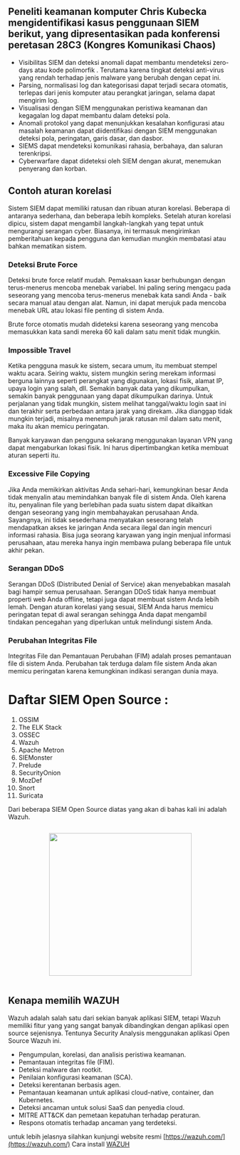 

## Peneliti keamanan komputer Chris Kubecka mengidentifikasi kasus penggunaan SIEM berikut, yang dipresentasikan pada konferensi peretasan 28C3 (Kongres Komunikasi Chaos)
- Visibilitas SIEM dan deteksi anomali dapat membantu mendeteksi zero-days atau kode polimorfik . Terutama karena tingkat deteksi anti-virus yang rendah terhadap jenis malware yang berubah dengan cepat ini.
- Parsing, normalisasi log dan kategorisasi dapat terjadi secara otomatis, terlepas dari jenis komputer atau perangkat jaringan, selama dapat mengirim log.
- Visualisasi dengan SIEM menggunakan peristiwa keamanan dan kegagalan log dapat membantu dalam deteksi pola.
- Anomali protokol yang dapat menunjukkan kesalahan konfigurasi atau masalah keamanan dapat diidentifikasi dengan SIEM menggunakan deteksi pola, peringatan, garis dasar, dan dasbor.
- SIEMS dapat mendeteksi komunikasi rahasia, berbahaya, dan saluran terenkripsi.
- Cyberwarfare dapat dideteksi oleh SIEM dengan akurat, menemukan penyerang dan korban.

## Contoh aturan korelasi 
Sistem SIEM dapat memiliki ratusan dan ribuan aturan korelasi. Beberapa di antaranya sederhana, dan beberapa lebih kompleks. Setelah aturan korelasi dipicu, sistem dapat mengambil langkah-langkah yang tepat untuk mengurangi serangan cyber. Biasanya, ini termasuk mengirimkan pemberitahuan kepada pengguna dan kemudian mungkin membatasi atau bahkan mematikan sistem.

### Deteksi Brute Force 
Deteksi brute force relatif mudah. Pemaksaan kasar berhubungan dengan terus-menerus mencoba menebak variabel. Ini paling sering mengacu pada seseorang yang mencoba terus-menerus menebak kata sandi Anda - baik secara manual atau dengan alat. Namun, ini dapat merujuk pada mencoba menebak URL atau lokasi file penting di sistem Anda.

Brute force otomatis mudah dideteksi karena seseorang yang mencoba memasukkan kata sandi mereka 60 kali dalam satu menit tidak mungkin.

### Impossible Travel
Ketika pengguna masuk ke sistem, secara umum, itu membuat stempel waktu acara. Seiring waktu, sistem mungkin sering merekam informasi berguna lainnya seperti perangkat yang digunakan, lokasi fisik, alamat IP, upaya login yang salah, dll. Semakin banyak data yang dikumpulkan, semakin banyak penggunaan yang dapat dikumpulkan darinya. Untuk perjalanan yang tidak mungkin, sistem melihat tanggal/waktu login saat ini dan terakhir serta perbedaan antara jarak yang direkam. Jika dianggap tidak mungkin terjadi, misalnya menempuh jarak ratusan mil dalam satu menit, maka itu akan memicu peringatan.

Banyak karyawan dan pengguna sekarang menggunakan layanan VPN yang dapat mengaburkan lokasi fisik. Ini harus dipertimbangkan ketika membuat aturan seperti itu.

### Excessive File Copying
Jika Anda memikirkan aktivitas Anda sehari-hari, kemungkinan besar Anda tidak menyalin atau memindahkan banyak file di sistem Anda. Oleh karena itu, penyalinan file yang berlebihan pada suatu sistem dapat dikaitkan dengan seseorang yang ingin membahayakan perusahaan Anda. Sayangnya, ini tidak sesederhana menyatakan seseorang telah mendapatkan akses ke jaringan Anda secara ilegal dan ingin mencuri informasi rahasia. Bisa juga seorang karyawan yang ingin menjual informasi perusahaan, atau mereka hanya ingin membawa pulang beberapa file untuk akhir pekan.

### Serangan DDoS
Serangan DDoS (Distributed Denial of Service) akan menyebabkan masalah bagi hampir semua perusahaan. Serangan DDoS tidak hanya membuat properti web Anda offline, tetapi juga dapat membuat sistem Anda lebih lemah. Dengan aturan korelasi yang sesuai, SIEM Anda harus memicu peringatan tepat di awal serangan sehingga Anda dapat mengambil tindakan pencegahan yang diperlukan untuk melindungi sistem Anda.

### Perubahan Integritas File 
Integritas File dan Pemantauan Perubahan (FIM) adalah proses pemantauan file di sistem Anda. Perubahan tak terduga dalam file sistem Anda akan memicu peringatan karena kemungkinan indikasi serangan dunia maya.





# Daftar SIEM Open Source : 
1. OSSIM
2. The ELK Stack
3. OSSEC
4. Wazuh
5. Apache Metron
6. SIEMonster
7. Prelude
8. SecurityOnion
9. MozDef
10. Snort
11. Suricata

Dari beberapa SIEM Open Source diatas yang akan di bahas kali ini adalah Wazuh.
  <div class="separator" style="clear: both;"><a href="https://blogger.googleusercontent.com/img/b/R29vZ2xl/AVvXsEj2w1Voz2age90lT4lv4eq8TJV-FuZ4tdkjdtO_7QawIEr7HzruyaMmAvXke6g2sbHVS2NZtxCIRFS2EyPXKkkc6nORVnBmPB-ugYZCI3srBHz0xAcWrGGKj8Wly5faJRFpRC-h_LZi3WB3OY-e26eRxlXGFpJU-qyZ5iHM4sg719cqibOUpnO3rRud/s1600/wazuh.png" style="display: block; padding: 1em 0; text-align: center; "><img alt="" border="0" width="320" data-original-height="888" data-original-width="1600" src="https://blogger.googleusercontent.com/img/b/R29vZ2xl/AVvXsEj2w1Voz2age90lT4lv4eq8TJV-FuZ4tdkjdtO_7QawIEr7HzruyaMmAvXke6g2sbHVS2NZtxCIRFS2EyPXKkkc6nORVnBmPB-ugYZCI3srBHz0xAcWrGGKj8Wly5faJRFpRC-h_LZi3WB3OY-e26eRxlXGFpJU-qyZ5iHM4sg719cqibOUpnO3rRud/s320/wazuh.png"/></a></div>

## Kenapa memilih WAZUH 

Wazuh adalah salah satu dari sekian banyak aplikasi SIEM, tetapi Wazuh memiliki fitur yang yang sangat banyak dibandingkan dengan aplikasi open source sejenisnya. Tentunya  Security Analysis menggunakan aplikasi Open Source Wazuh ini.

- Pengumpulan, korelasi, dan analisis peristiwa keamanan.
- Pemantauan integritas file (FIM).
- Deteksi malware dan rootkit.
- Penilaian konfigurasi keamanan (SCA).
- Deteksi kerentanan berbasis agen.
- Pemantauan keamanan untuk aplikasi cloud-native, container, dan Kubernetes.
- Deteksi ancaman untuk solusi SaaS dan penyedia cloud.
- MITRE ATT&CK dan pemetaan kepatuhan terhadap peraturan.
- Respons otomatis terhadap ancaman yang terdeteksi.

untuk lebih jelasnya silahkan kunjungi website resmi [https://wazuh.com/](https://wazuh.com/)
Cara install [WAZUH](wazuh)
